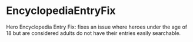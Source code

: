 # EncyclopediaEntryFix
 Hero Encyclopedia Entry Fix: fixes an issue where heroes under the age of 18 but are considered adults do not have their entries easily searchable.
